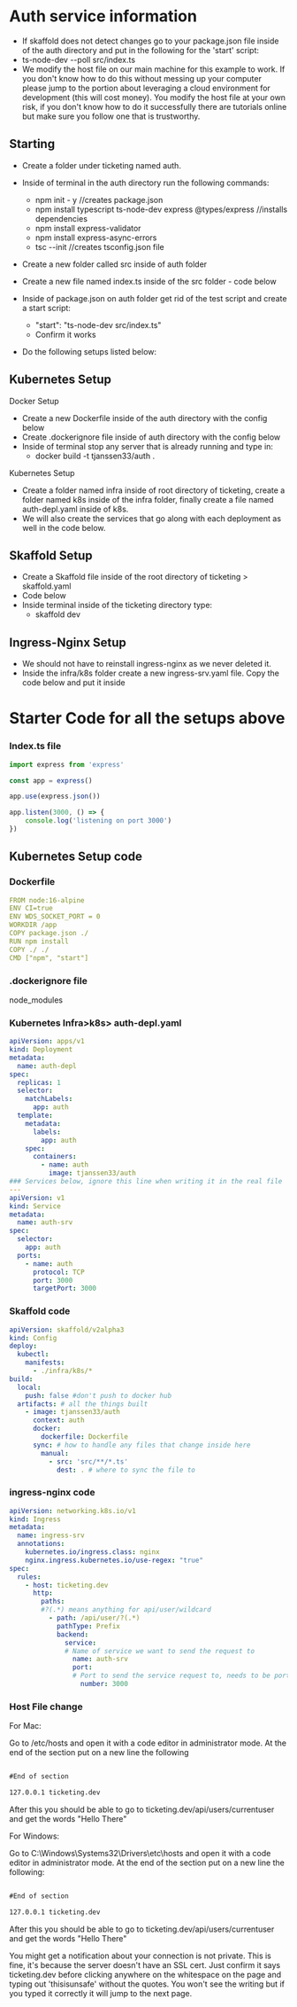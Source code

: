 # Auth service information

* If skaffold does not detect changes go to your package.json file inside of the auth directory and put in the following for the 'start' script:
 * ts-node-dev --poll src/index.ts
* We modify the host file on our main machine for this example to work. If you don't know how to do this without messing up your computer please jump to the portion about leveraging a cloud environment for development (this will cost money). You modify the host file at your own risk, if you don't know how to do it successfully there are tutorials online but make sure you follow one that is trustworthy. 


## Starting

* Create a folder under ticketing named auth.
* Inside of terminal in the auth directory run the following commands:
  * npm init - y //creates package.json
  * npm install typescript ts-node-dev express @types/express //installs dependencies
  * npm install express-validator
  * npm install express-async-errors
  * tsc --init //creates tsconfig.json file
* Create a new folder called src inside of auth folder
* Create a new file named index.ts inside of the src folder - code below
* Inside of package.json on auth folder get rid of the test script and create a start script:
  * "start": "ts-node-dev src/index.ts"
  * Confirm it works

* Do the following setups listed below: 

## Kubernetes Setup

Docker Setup

* Create a new Dockerfile inside of the auth directory with the config below
* Create .dockerignore file inside of auth directory with the config below
* Inside of terminal stop any server that is already running and type in:
  * docker build -t tjanssen33/auth .


Kubernetes Setup

* Create a folder named infra inside of root directory of ticketing, create a folder named k8s inside of the infra folder, finally create a file named auth-depl.yaml inside of k8s.
* We will also create the services that go along with each deployment as well in the code below.

## Skaffold Setup

* Create a Skaffold file inside of the root directory of ticketing > skaffold.yaml
* Code below
* Inside terminal inside of the ticketing directory type: 
  * skaffold dev


## Ingress-Nginx Setup
  * We should not have to reinstall ingress-nginx as we never deleted it. 
  * Inside the infra/k8s folder create a new ingress-srv.yaml file. Copy the code below and put it inside

# Starter Code for all the setups above

### Index.ts file
```ts
import express from 'express'

const app = express()

app.use(express.json())

app.listen(3000, () => {
	console.log('listening on port 3000')
})
```

## Kubernetes Setup code

### Dockerfile

```yaml
FROM node:16-alpine
ENV CI=true
ENV WDS_SOCKET_PORT = 0
WORKDIR /app
COPY package.json ./
RUN npm install
COPY ./ ./
CMD ["npm", "start"]
```

### .dockerignore file
node_modules

### Kubernetes Infra>k8s> auth-depl.yaml

```yaml
apiVersion: apps/v1
kind: Deployment
metadata:
  name: auth-depl
spec: 
  replicas: 1
  selector:
    matchLabels:
      app: auth
  template:
    metadata:
      labels:
        app: auth
    spec:
      containers:
        - name: auth
          image: tjanssen33/auth
### Services below, ignore this line when writing it in the real file
---
apiVersion: v1
kind: Service
metadata:
  name: auth-srv
spec:
  selector: 
    app: auth
  ports:
    - name: auth
      protocol: TCP
      port: 3000
      targetPort: 3000
```

### Skaffold code

```yaml
apiVersion: skaffold/v2alpha3
kind: Config
deploy:
  kubectl:
    manifests:
      - ./infra/k8s/*
build: 
  local:
    push: false #don't push to docker hub
  artifacts: # all the things built
    - image: tjanssen33/auth
      context: auth
      docker: 
        dockerfile: Dockerfile
      sync: # how to handle any files that change inside here
        manual: 
          - src: 'src/**/*.ts'
            dest: . # where to sync the file to 

```

### ingress-nginx code

```yaml
apiVersion: networking.k8s.io/v1
kind: Ingress
metadata:
  name: ingress-srv
  annotations:
    kubernetes.io/ingress.class: nginx
    nginx.ingress.kubernetes.io/use-regex: "true"
spec:
  rules:
    - host: ticketing.dev
      http:
        paths:
        #?(.*) means anything for api/user/wildcard
          - path: /api/user/?(.*) 
            pathType: Prefix
            backend:
              service:
              # Name of service we want to send the request to
                name: auth-srv
                port:
                # Port to send the service request to, needs to be port of auth-srv
                  number: 3000
```

### Host File change

For Mac:

Go to /etc/hosts and open it with a code editor in administrator mode. At the end of the section put on a new line the following

```md

#End of section

127.0.0.1 ticketing.dev

```

After this you should be able to go to ticketing.dev/api/users/currentuser and get the words "Hello There"

For Windows:

Go to C:\Windows\Systems32\Drivers\etc\hosts and open it with a code editor in administrator mode. At the end of the section put on a new line the following:

```md

#End of section

127.0.0.1 ticketing.dev

```

After this you should be able to go to ticketing.dev/api/users/currentuser and get the words "Hello There"


You might get a notification about your connection is not private. This is fine, it's because the server doesn't have an SSL cert. Just confirm it says ticketing.dev before clicking anywhere on the whitespace on the page and typing out 'thisisunsafe' without the quotes. You won't see the writing but if you typed it correctly it will jump to the next page. 

